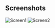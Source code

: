 
## Screenshots
![Screen1](https://github.com/adanyc/angular-firebase-todo/blob/master/img01.PNG)
![Screen2](https://github.com/adanyc/angular-firebase-todo/blob/master/img02.PNG)
